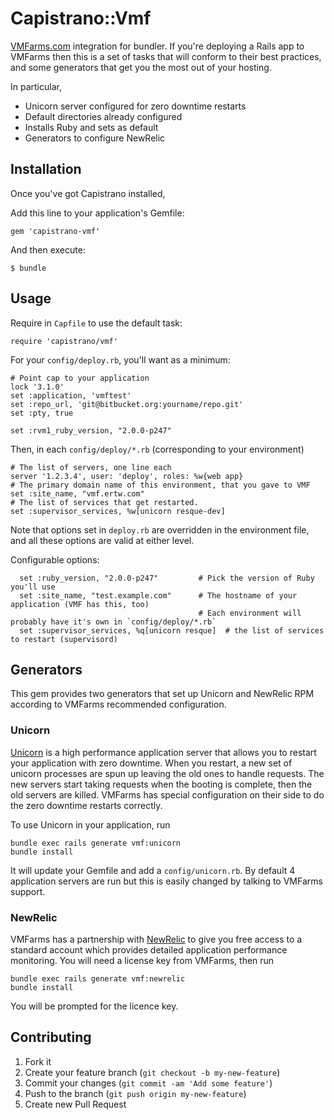# Capistrano::Vmf

[VMFarms.com](http://vmfarms.com) integration for bundler. If you're deploying a Rails app to VMFarms then this is a set of tasks that will conform to their best practices, and some generators that get you the most out of your hosting.

In particular,

* Unicorn server configured for zero downtime restarts
* Default directories already configured
* Installs Ruby and sets as default
* Generators to configure NewRelic

## Installation

Once you've got Capistrano installed,

Add this line to your application's Gemfile:

    gem 'capistrano-vmf'

And then execute:

    $ bundle

## Usage

Require in `Capfile` to use the default task:

    require 'capistrano/vmf'

For your `config/deploy.rb`, you'll want as a minimum:
```
# Point cap to your application
lock '3.1.0'
set :application, 'vmftest'
set :repo_url, 'git@bitbucket.org:yourname/repo.git'
set :pty, true

set :rvm1_ruby_version, "2.0.0-p247"
```

Then, in each `config/deploy/*.rb` (corresponding to your environment)
```
# The list of servers, one line each
server '1.2.3.4', user: 'deploy', roles: %w{web app}
# The primary domain name of this environment, that you gave to VMF
set :site_name, "vmf.ertw.com"
# The list of services that get restarted.
set :supervisor_services, %w[unicorn resque-dev]
```

Note that options set in `deploy.rb` are overridden in the environment file, and all these options are valid at either level.

Configurable options:
```
  set :ruby_version, "2.0.0-p247"         # Pick the version of Ruby you'll use
  set :site_name, "test.example.com"      # The hostname of your application (VMF has this, too)
                                          # Each environment will probably have it's own in `config/deploy/*.rb`
  set :supervisor_services, %q[unicorn resque]  # the list of services to restart (supervisord)

```

## Generators

This gem provides two generators that set up Unicorn and NewRelic RPM according to VMFarms recommended configuration.

### Unicorn

[Unicorn](unicorn.bogomips.org) is a high performance application server that allows you to restart your application with zero downtime. When you restart, a new set of unicorn processes are spun up leaving the old ones to handle requests. The new servers start taking requests when the booting is complete, then the old servers are killed. VMFarms has special configuration on their side to do the zero downtime restarts correctly.

To use Unicorn in your application, run

    bundle exec rails generate vmf:unicorn
    bundle install

It will update your Gemfile and add a `config/unicorn.rb`. By default 4 application servers are run but this is easily changed by talking to VMFarms support.

### NewRelic

VMFarms has a partnership with [NewRelic](http://newrelic.com/) to give you free access to a standard account which provides detailed application performance monitoring. You will need a license key from VMFarms, then run

    bundle exec rails generate vmf:newrelic
    bundle install

You will be prompted for the licence key.


## Contributing

1. Fork it
2. Create your feature branch (`git checkout -b my-new-feature`)
3. Commit your changes (`git commit -am 'Add some feature'`)
4. Push to the branch (`git push origin my-new-feature`)
5. Create new Pull Request
